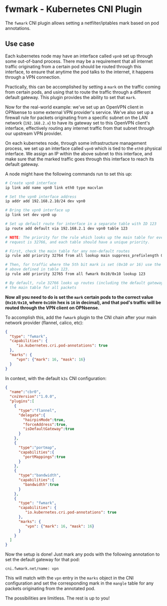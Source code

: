 # fwmark - Kubernetes CNI Plugin

The `fwmark` CNI plugin allows setting a netfilter/iptables mark based on pod
annotations.

## Use case

Each kubernetes node may have an interface called `vpn0` set up through some
out-of-band process. There may be a requirement that all internet traffic
originating from a certain pod should be routed through this interface, to
ensure that anytime the pod talks to the internet, it happens through a VPN
connection.

Practically, this can be accomplished by setting a `mark` on the traffic coming
from certain pods, and using that to route the traffic through a different
default gateway. This plugin provides the ability to set that `mark`.

Now for the real-world example:  we've set up an OpenVPN client in OPNsense to
some external VPN provider's service. We've also set up a firewall rule for
packets originating from a specific subnet on the LAN network (`192.168.2.x`) to
have its gateway set to this OpenVPN client's interface, effectively routing
any internet traffic from that subnet through our upstream VPN provider.

On each kubernetes node, through some infrastructure management process, we set
up an interface called `vpn0` which is tied to the `eth0` physical interface.
We assign an IP within the above subnet to this interface, and make sure that
the marked traffic goes through this interface to reach its default gateway.

A node might have the following commands run to set this up:

```bash
# Create vpn0 interface
ip link add name vpn0 link eth0 type macvlan

# Set the vpn0 interface address
ip addr add 192.168.2.10/24 dev vpn0

# Bring the vpn0 interface up
ip link set dev vpn0 up

# Set up default route for interface in a separate table with ID 123
ip route add default via 192.168.2.1 dev vpn0 table 123

# NOTE: The priority for the rule which looks up the main table for every
# request is 32766, and each table should have a unique priority.

# First, check the main table for any non-default routes
ip rule add priority 32764 from all lookup main suppress_prefixlength 0

# Then, for traffic where the 5th bit mark is set (0x10 or 16) use the default gatway
# above defined in table 123.
ip rule add priority 32765 from all fwmark 0x10/0x10 lookup 123

# By default, rule 32766 looks up routes (including the default gateway) from
# the main table for all packets
```

**Now all you need to do is set the `mark` certain pods to the correct value
(`0x10/0x10`, where `0x10`in hex is `16` in decimal), and that pod's traffic
will be routed through the VPN client on OPNsense.**

To accomplish this, add the `fwmark` plugin to the CNI chain after your main
network provider (flannel, calico, etc):

```json
{
  "type": "fwmark",
  "capabilities": {
     "io.kubernetes.cri.pod-annotations": true
  },
  "marks": {
     "vpn": {"mark": 16, "mask": 16}
  }
}

```

In context, with the default `k3s` CNI configuration:


```json
{
  "name":"cbr0",
  "cniVersion":"1.0.0",
  "plugins":[
    {
      "type":"flannel",
      "delegate":{
        "hairpinMode":true,
        "forceAddress":true,
        "isDefaultGateway":true
      }
    },
    {
      "type":"portmap",
      "capabilities":{
        "portMappings":true
      }
    },
    {
      "type":"bandwidth",
      "capabilities":{
        "bandwidth":true
      }
    },
    {
      "type": "fwmark",
      "capabilities": {
         "io.kubernetes.cri.pod-annotations": true
      },
      "marks": {
         "vpn": {"mark": 16, "mask": 16}
      }
    }
  ]
}

```

Now the setup is done! Just mark any pods with the following annotation to set
the default gateway for that pod:

```
cni.fwmark.net/name: vpn
```

This will match with the `vpn` entry in the `marks` object in the CNI
configuration and set the corresponding mark in the `mangle` table for any
packets originating from the annotated pod.

The possibilities are limitless. The rest is up to you!
